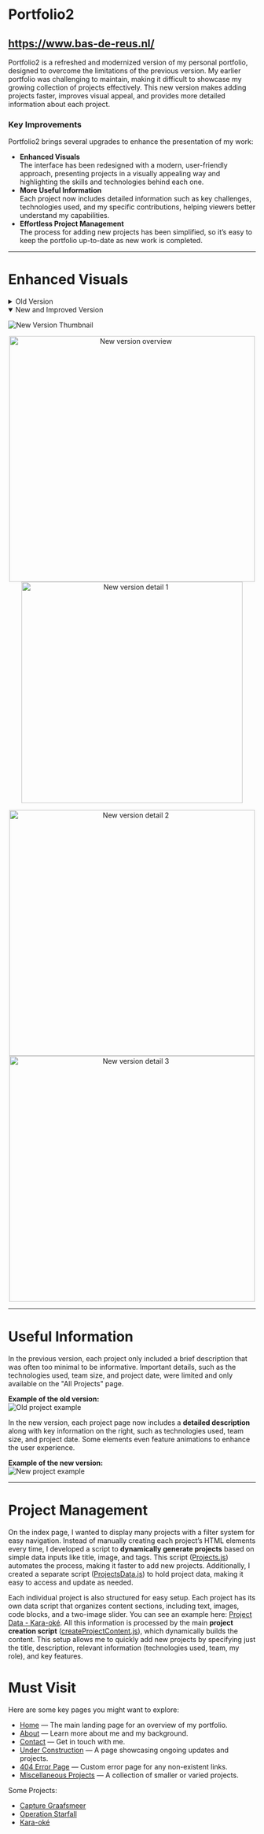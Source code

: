 # Portfolio2

## https://www.bas-de-reus.nl/

Portfolio2 is a refreshed and modernized version of my personal portfolio, designed to overcome the limitations of the previous version. My earlier portfolio was challenging to maintain, making it difficult to showcase my growing collection of projects effectively. This new version makes adding projects faster, improves visual appeal, and provides more detailed information about each project.

### Key Improvements
Portfolio2 brings several upgrades to enhance the presentation of my work:
- **Enhanced Visuals**  
  The interface has been redesigned with a modern, user-friendly approach, presenting projects in a visually appealing way and highlighting the skills and technologies behind each one.
- **More Useful Information**  
  Each project now includes detailed information such as key challenges, technologies used, and my specific contributions, helping viewers better understand my capabilities.
- **Effortless Project Management**  
  The process for adding new projects has been simplified, so it’s easy to keep the portfolio up-to-date as new work is completed.

---

# Enhanced Visuals

<details>
 <summary>Old Version</summary>
 
  ![Old Version Thumbnail](https://github.com/user-attachments/assets/80c72e8c-e131-493b-a360-c759608ec653)

  <p align="center">
    <img src="https://github.com/user-attachments/assets/d96a55b6-f88b-4536-8fc5-b295dc9fca7f" width="700" alt="Old version overview">
  </p>

  <p align="center">
    <img src="https://github.com/user-attachments/assets/97e24850-6745-465f-9c3f-fa54627fab9b" width="500" alt="Old version detail 1">
    <img src="https://github.com/user-attachments/assets/db02b60e-4d9b-41d5-916e-13243eb8af84" width="500" alt="Old version detail 2">
  </p>
</details>

<details open>
  <summary>New and Improved Version</summary>

  ![New Version Thumbnail](https://github.com/user-attachments/assets/830ffdf7-f5bc-4c8f-85d8-0b3accddbcf8)

  <p align="center">
    <img src="https://github.com/user-attachments/assets/15700bfd-8590-4b3f-8ab7-007c4b897e30" width="500" alt="New version overview">
    <img src="https://github.com/user-attachments/assets/d3d334ab-8da4-4e55-bf02-fea30410e6f9" width="450" alt="New version detail 1">
  </p>
  
  <p align="center">
    <img src="https://github.com/user-attachments/assets/02d799d8-bd1a-43c1-8e2a-62dead3669cc" width="500" alt="New version detail 2">
    <img src="https://github.com/user-attachments/assets/9a275681-c9c6-475a-b83a-32b5a4c830ea" width="500" alt="New version detail 3">
  </p>
</details>

---

# Useful Information

In the previous version, each project only included a brief description that was often too minimal to be informative. Important details, such as the technologies used, team size, and project date, were limited and only available on the "All Projects" page.

**Example of the old version:**  
![Old project example](https://github.com/user-attachments/assets/340d3b09-785c-46b5-82c2-b4429256c0cf)

In the new version, each project page now includes a **detailed description** along with key information on the right, such as technologies used, team size, and project date. Some elements even feature animations to enhance the user experience.

**Example of the new version:**  
![New project example](https://github.com/user-attachments/assets/64070d2c-0e62-42ce-aabe-2a04a83c6042)

---

# Project Management

On the index page, I wanted to display many projects with a filter system for easy navigation. Instead of manually creating each project’s HTML elements every time, I developed a script to **dynamically generate projects** based on simple data inputs like title, image, and tags. This script ([Projects.js](Projects.js)) automates the process, making it faster to add new projects. Additionally, I created a separate script ([ProjectsData.js](ProjectsData.js)) to hold project data, making it easy to access and update as needed.

Each individual project is also structured for easy setup. Each project has its own data script that organizes content sections, including text, images, code blocks, and a two-image slider. You can see an example here: [Project Data - Kara-oké](Projects/karaoke.js). All this information is processed by the main **project creation script** ([createProjectContent.js](Projects/createProjectContent.js)), which dynamically builds the content. This setup allows me to quickly add new projects by specifying just the title, description, relevant information (technologies used, team, my role), and key features.

# Must Visit

Here are some key pages you might want to explore:

- [Home](https://www.bas-de-reus.nl/) — The main landing page for an overview of my portfolio.
- [About](https://www.bas-de-reus.nl/about) — Learn more about me and my background.
- [Contact](https://www.bas-de-reus.nl/contact) — Get in touch with me.
- [Under Construction](https://www.bas-de-reus.nl/underconstruction) — A page showcasing ongoing updates and projects.
- [404 Error Page](https://www.bas-de-reus.nl/404) — Custom error page for any non-existent links.
- [Miscellaneous Projects](https://www.bas-de-reus.nl/Miscellaneous) — A collection of smaller or varied projects.

Some Projects:
- [Capture Graafsmeer](https://www.bas-de-reus.nl/Projects/CaptureGraafsmeer)
- [Operation Starfall](https://www.bas-de-reus.nl/Projects/OperationStarfall)
- [Kara-oké](https://www.bas-de-reus.nl/Projects/Kara-oke)
